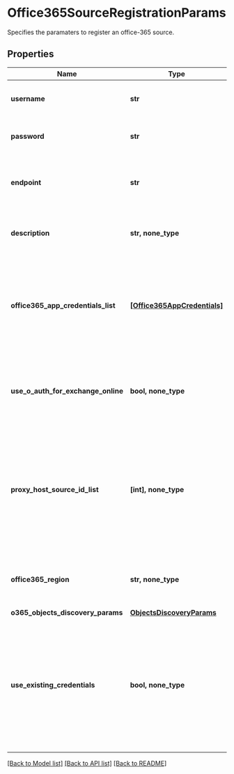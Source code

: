 # Office365SourceRegistrationParams

Specifies the paramaters to register an office-365 source.

## Properties
Name | Type | Description | Notes
------------ | ------------- | ------------- | -------------
**username** | **str** | Specifies the username to access target entity. | 
**password** | **str** | Specifies the password to access target entity. | 
**endpoint** | **str** | Specifies the endpoint IPaddress, URL or hostname of the host. | 
**description** | **str, none_type** | Specifies the description of the source being registered. | [optional] 
**office365_app_credentials_list** | [**[Office365AppCredentials]**](Office365AppCredentials.md) | Specifies a list of office365 azure application credentials needed to authenticate &amp; authorize users for Office 365. | [optional] 
**use_o_auth_for_exchange_online** | **bool, none_type** | Specifies whether OAuth should be used for authentication in case of Exchange Online. | [optional] 
**proxy_host_source_id_list** | **[int], none_type** | Specifies the list of the protection source id of the windows physical host which will be used during the protection and recovery of the sites that belong to a office365 domain. | [optional] 
**office365_region** | **str, none_type** | Specifies the region where Office 365 Exchange environment is. | [optional] 
**o365_objects_discovery_params** | [**ObjectsDiscoveryParams**](ObjectsDiscoveryParams.md) |  | [optional] 
**use_existing_credentials** | **bool, none_type** | Specifies whether to use existing Office365 credentials like password and client secret for app id&#39;s. This parameter is only valid in the case of updating the registered source. | [optional] 

[[Back to Model list]](../README.md#documentation-for-models) [[Back to API list]](../README.md#documentation-for-api-endpoints) [[Back to README]](../README.md)


